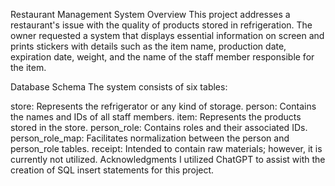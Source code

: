 Restaurant Management System
Overview
This project addresses a restaurant's issue with the quality of products stored in refrigeration. The owner requested a system that displays essential information on screen and prints stickers with details such as the item name, production date, expiration date, weight, and the name of the staff member responsible for the item.

Database Schema
The system consists of six tables:

store: Represents the refrigerator or any kind of storage.
person: Contains the names and IDs of all staff members.
item: Represents the products stored in the store.
person_role: Contains roles and their associated IDs.
person_role_map: Facilitates normalization between the person and person_role tables.
receipt: Intended to contain raw materials; however, it is currently not utilized.
Acknowledgments
I utilized ChatGPT to assist with the creation of SQL insert statements for this project.

